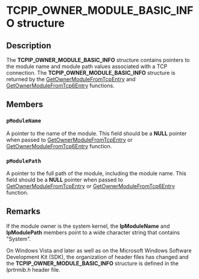 # TCPIP_OWNER_MODULE_BASIC_INFO structure

## Description

The **TCPIP_OWNER_MODULE_BASIC_INFO** structure contains pointers to the module name and module path values associated with a TCP connection. The **TCPIP_OWNER_MODULE_BASIC_INFO** structure is returned by the [GetOwnerModuleFromTcpEntry](https://learn.microsoft.com/windows/desktop/api/iphlpapi/nf-iphlpapi-getownermodulefromtcpentry) and [GetOwnerModuleFromTcp6Entry](https://learn.microsoft.com/windows/desktop/api/iphlpapi/nf-iphlpapi-getownermodulefromtcp6entry) functions.

## Members

### `pModuleName`

A pointer to the name of the module. This field should be a **NULL** pointer when passed to [GetOwnerModuleFromTcpEntry](https://learn.microsoft.com/windows/desktop/api/iphlpapi/nf-iphlpapi-getownermodulefromtcpentry) or [GetOwnerModuleFromTcp6Entry](https://learn.microsoft.com/windows/desktop/api/iphlpapi/nf-iphlpapi-getownermodulefromtcp6entry) function.

### `pModulePath`

A pointer to the full path of the module, including the module name. This field should be a **NULL** pointer when passed to [GetOwnerModuleFromTcpEntry](https://learn.microsoft.com/windows/desktop/api/iphlpapi/nf-iphlpapi-getownermodulefromtcpentry) or [GetOwnerModuleFromTcp6Entry](https://learn.microsoft.com/windows/desktop/api/iphlpapi/nf-iphlpapi-getownermodulefromtcp6entry) function.

## Remarks

If the module owner is the system kernel, the **lpModuleName** and **lpModulePath** members point to a wide character string that contains "System".

On Windows Vista and later as well as on the Microsoft Windows Software Development Kit (SDK), the organization of header files has changed and the **TCPIP_OWNER_MODULE_BASIC_INFO** structure is defined in the *Iprtrmib.h* header file.
